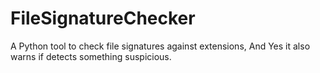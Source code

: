 # FileSignatureChecker
A Python tool to check file signatures against extensions, And Yes it also warns if detects something suspicious.
